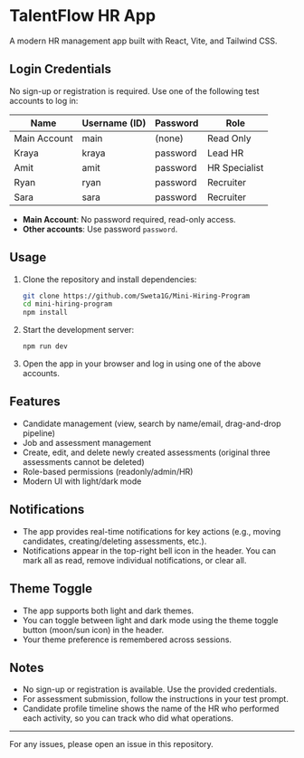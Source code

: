 # TalentFlow HR App

A modern HR management app built with React, Vite, and Tailwind CSS.

## Login Credentials

No sign-up or registration is required. Use one of the following test accounts to log in:

| Name           | Username (ID) | Password  | Role         |
|----------------|--------------|-----------|--------------|
| Main Account   | main         | (none)    | Read Only    |
| Kraya          | kraya        | password  | Lead HR      |
| Amit           | amit         | password  | HR Specialist|
| Ryan           | ryan         | password  | Recruiter    |
| Sara           | sara         | password  | Recruiter    |

- **Main Account**: No password required, read-only access.
- **Other accounts**: Use password `password`.

## Usage

1. Clone the repository and install dependencies:
   ```sh
   git clone https://github.com/Sweta1G/Mini-Hiring-Program
   cd mini-hiring-program
   npm install
   ```
2. Start the development server:
   ```sh
   npm run dev
   ```
3. Open the app in your browser and log in using one of the above accounts.

## Features
- Candidate management (view, search by name/email, drag-and-drop pipeline)
- Job and assessment management
- Create, edit, and delete newly created assessments (original three assessments cannot be deleted)
- Role-based permissions (readonly/admin/HR)
- Modern UI with light/dark mode

## Notifications

- The app provides real-time notifications for key actions (e.g., moving candidates, creating/deleting assessments, etc.).
- Notifications appear in the top-right bell icon in the header. You can mark all as read, remove individual notifications, or clear all.

## Theme Toggle

- The app supports both light and dark themes.
- You can toggle between light and dark mode using the theme toggle button (moon/sun icon) in the header.
- Your theme preference is remembered across sessions.

## Notes
- No sign-up or registration is available. Use the provided credentials.
- For assessment submission, follow the instructions in your test prompt.
- Candidate profile timeline shows the name of the HR who performed each activity, so you can track who did what operations.

---

For any issues, please open an issue in this repository.
